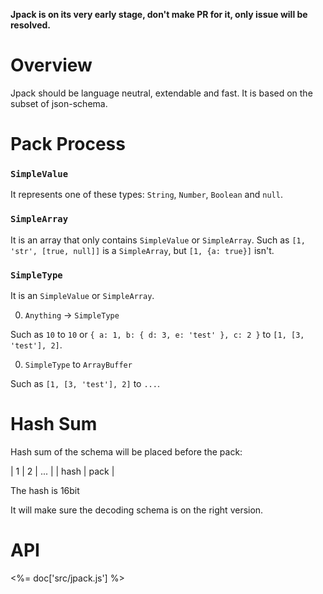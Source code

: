 **Jpack is on its very early stage, don't make PR for it, only issue will be resolved.**

# Overview

Jpack should be language neutral, extendable and fast.
It is based on the subset of json-schema.


# Pack Process

### `SimpleValue`

It represents one of these types: `String`, `Number`, `Boolean` and `null`.

### `SimpleArray`

It is an array that only contains `SimpleValue` or `SimpleArray`.
Such as `[1, 'str', [true, null]]` is a `SimpleArray`, but `[1, {a: true}]` isn't.

### `SimpleType`

It is an `SimpleValue` or `SimpleArray`.

0. `Anything` -> `SimpleType`

Such as `10` to `10` or `{ a: 1, b: { d: 3, e: 'test' }, c: 2 }` to `[1, [3, 'test'], 2]`.

0. `SimpleType` to `ArrayBuffer`

Such as `[1, [3, 'test'], 2]` to `...`.


# Hash Sum

Hash sum of the schema will be placed before the pack:

|  1 | 2 |  ...  |
|  hash  |  pack |

The hash is 16bit

It will make sure the decoding schema is on the right version.


# API

<%= doc['src/jpack.js'] %>